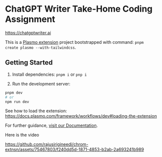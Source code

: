 # ChatGPT Writer Take-Home Coding Assignment

https://chatgptwriter.ai

This is a [Plasmo extension](https://docs.plasmo.com/) project bootstrapped with command: `pnpm create plasmo --with-tailwindcss`.

## Getting Started

1. Install dependencies: `pnpm i` or `pnp i`

2. Run the development server:

```bash
pnpm dev
# or
npm run dev
```

See how to load the extension: https://docs.plasmo.com/framework/workflows/dev#loading-the-extension

For further guidance, [visit our Documentation](https://docs.plasmo.com/).


Here is the video



https://github.com/rajusirigineedi/chrom-extnsn/assets/75467803/f240dd5d-1871-4853-b2ab-2a693241b989

